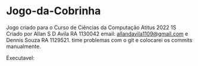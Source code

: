 # Jogo-da-Cobrinha
Jogo criado para o Curso de Ciências da Computação Atitus 2022 1S
Criado por Allan S D Avila RA 1130042 email: allandavila1109@gmail.com e Dennis Souza RA 1129521.
time problemas com o git e colocarei os commits manualmente.


Executavel: 
